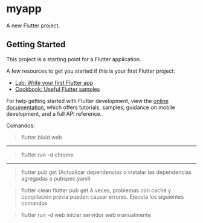 # myapp

A new Flutter project.

## Getting Started

This project is a starting point for a Flutter application.

A few resources to get you started if this is your first Flutter project:

- [Lab: Write your first Flutter app](https://docs.flutter.dev/get-started/codelab)
- [Cookbook: Useful Flutter samples](https://docs.flutter.dev/cookbook)

For help getting started with Flutter development, view the
[online documentation](https://docs.flutter.dev/), which offers tutorials,
samples, guidance on mobile development, and a full API reference.

Comandos:
> flutter bluid web
---
>flutter run -d chrome
---
> flutter pub get 
(Actualizar dependencias o instalar las dependencias agregadas a pubspec.yaml)

>flutter clean 
>flutter pub get
A veces, problemas con caché y compilación previa pueden causar errores. Ejecuta los siguientes comandos

>flutter run -d web
iniciar servidor web manualmente